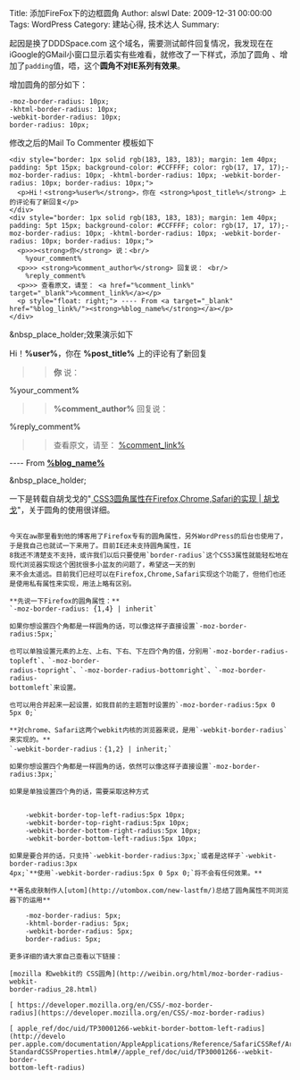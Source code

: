 Title: 添加FireFox下的边框圆角
Author: alswl
Date: 2009-12-31 00:00:00
Tags: WordPress
Category: 建站心得, 技术达人
Summary: 

起因是换了DDDSpace.com 这个域名，需要测试邮件回复情况，我发现在在iGoogle的GMail小窗口显示着实有些难看，就修改了一下样式，添加了圆角
、增加了`padding`值，唔，这个**圆角不对IE系列有效果**。

增加圆角的部分如下：

    
    -moz-border-radius: 10px;
    -khtml-border-radius: 10px;
    -webkit-border-radius: 10px;
    border-radius: 10px;

修改之后的Mail To Commenter 模板如下

    
    <div style="border: 1px solid rgb(183, 183, 183); margin: 1em 40px; padding: 5pt 15px; background-color: #CCFFFF; color: rgb(17, 17, 17);-moz-border-radius: 10px; -khtml-border-radius: 10px; -webkit-border-radius: 10px; border-radius: 10px;">
      <p>Hi！<strong>%user%</strong>，你在 <strong>%post_title%</strong> 上的评论有了新回复</p>
    </div>
    <div style="border: 1px solid rgb(183, 183, 183); margin: 1em 40px; padding: 5pt 15px; background-color: #CCFFFF; color: rgb(17, 17, 17);-moz-border-radius: 10px; -khtml-border-radius: 10px; -webkit-border-radius: 10px; border-radius: 10px;">
      <p>>><strong>你</strong> 说：<br/>
        %your_comment%
      <p>>> <strong>%comment_author%</strong> 回复说： <br/>
        %reply_comment%
      <p>>> 查看原文，请至： <a href="%comment_link%" target="_blank">%comment_link%</a></p>
      <p style="float: right;"> ---- From <a target="_blank" href="%blog_link%/"><strong>%blog_name%</strong></a></p>
    </div>
    

&nbsp_place_holder;效果演示如下

Hi！**%user%**，你在 **%post_title%** 上的评论有了新回复

>>**你** 说：

%your_comment%

>> **%comment_author%** 回复说：

%reply_comment%

>> 查看原文，请至： [%comment_link%](%comment_link%)

---- From [**%blog_name%**](%blog_link%/)

&nbsp_place_holder;

一下是转载自胡戈戈的"[ CSS3圆角属性在Firefox,Chrome,Safari的实现 |
胡戈戈](http://hugege.com/2008/11/09/css3-firefox-chrome-safari/)"，关于圆角的使用很详细。

~~~~~~~圣诞节的分割线~~~~~~~

今天在aw那里看到他的博客用了Firefox专有的圆角属性，另外WordPress的后台也使用了，于是我自己也就试一下来用了。目前IE还未支持圆角属性，IE
8我还不清楚支不支持，或许我们以后只要使用`border-radius`这个CSS3属性就能轻松地在现代浏览器实现这个困扰很多小盆友的问题了，希望这一天的到
来不会太遥远。目前我们已经可以在Firefox,Chrome,Safari实现这个功能了，但他们也还是使用私有属性来实现，用法上略有区别。

**先说一下Firefox的圆角属性：**  
`-moz-border-radius: {1,4} | inherit`

如果你想设置四个角都是一样圆角的话，可以像这样子直接设置`-moz-border-radius:5px;`

也可以单独设置元素的上左、上右、下右、下左四个角的值，分别用`-moz-border-radius-topleft`、`-moz-border-
radius-topright`、`-moz-border-radius-bottomright`、`-moz-border-radius-
bottomleft`来设置。

也可以用合并起来一起设置，如我目前的主题暂时设置的`-moz-border-radius:5px 0 5px 0;`

**对chrome、Safari这两个webkit内核的浏览器来说，是用`-webkit-border-radius`来实现的。**  
`-webkit-border-radius：{1,2} | inherit;`

如果你想设置四个角都是一样圆角的话，依然可以像这样子直接设置`-moz-border-radius:3px;`

如果是单独设置四个角的话，需要采取这种方式

    
    -webkit-border-top-left-radius:5px 10px;
    -webkit-border-top-right-radius:5px 10px;
    -webkit-border-bottom-right-radius:5px 10px;
    -webkit-border-bottom-left-radius:5px 10px;

如果是要合并的话，只支持`-webkit-border-radius:3px;`或者是这样子`-webkit-border-radius:3px
4px;`**使用`-webkit-border-radius:5px 0 5px 0;`将不会有任何效果。**

**著名皮肤制作人[utom](http://utombox.com/new-lastfm/)总结了圆角属性不同浏览器下的运用**
    
    -moz-border-radius: 5px;
    -khtml-border-radius: 5px;
    -webkit-border-radius: 5px;
    border-radius: 5px;

更多详细的请大家自己查看以下链接：

[mozilla 和webkit的 CSS圆角](http://weibin.org/html/moz-border-radius-webkit-
border-radius_28.html)

[ https://developer.mozilla.org/en/CSS/-moz-border-
radius](https://developer.mozilla.org/en/CSS/-moz-border-radius)

[ apple_ref/doc/uid/TP30001266-webkit-border-bottom-left-radius](http://develo
per.apple.com/documentation/AppleApplications/Reference/SafariCSSRef/Articles/
StandardCSSProperties.html#//apple_ref/doc/uid/TP30001266--webkit-border-
bottom-left-radius)

